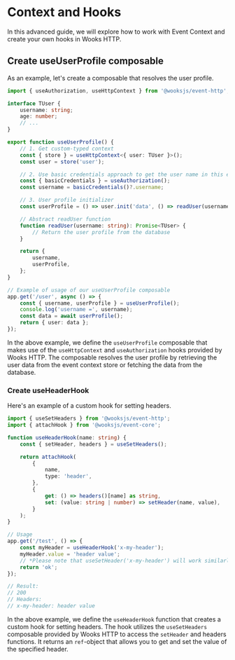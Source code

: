 # Context and Hooks

In this advanced guide, we will explore how to work with Event Context and create your own hooks in Wooks HTTP.

## Create useUserProfile composable

As an example, let's create a composable that resolves the user profile.

```ts
import { useAuthorization, useHttpContext } from '@wooksjs/event-http';

interface TUser {
    username: string;
    age: number;
    // ...
}

export function useUserProfile() {
    // 1. Get custom-typed context
    const { store } = useHttpContext<{ user: TUser }>();
    const user = store('user');

    // 2. Use basic credentials approach to get the user name in this example
    const { basicCredentials } = useAuthorization();
    const username = basicCredentials()?.username;

    // 3. User profile initializer
    const userProfile = () => user.init('data', () => readUser(username))

    // Abstract readUser function
    function readUser(username: string): Promise<TUser> {
        // Return the user profile from the database
    }

    return {
        username,
        userProfile,
    };
}

// Example of usage of our useUserProfile composable
app.get('/user', async () => {
    const { username, userProfile } = useUserProfile();
    console.log('username =', username);
    const data = await userProfile();
    return { user: data };
});
```

In the above example, we define the `useUserProfile` composable that makes use of the `useHttpContext` and `useAuthorization` hooks provided by Wooks HTTP.
The composable resolves the user profile by retrieving the user data from the event context store or fetching the data from the database.

### Create useHeaderHook

Here's an example of a custom hook for setting headers.

```ts
import { useSetHeaders } from '@wooksjs/event-http';
import { attachHook } from '@wooksjs/event-core';

function useHeaderHook(name: string) {
    const { setHeader, headers } = useSetHeaders();

    return attachHook(
        {
            name,
            type: 'header',
        },
        {
            get: () => headers()[name] as string,
            set: (value: string | number) => setHeader(name, value),
        }
    );
}

// Usage
app.get('/test', () => {
    const myHeader = useHeaderHook('x-my-header');
    myHeader.value = 'header value';
    // *Please note that useSetHeader('x-my-header') will work similarly*
    return 'ok';
});

// Result:
// 200
// Headers:
// x-my-header: header value
```

In the above example, we define the `useHeaderHook` function that creates a custom hook for setting headers.
The hook utilizes the `useSetHeaders` composable provided by Wooks HTTP to access the `setHeader` and headers functions.
It returns an `ref`-object that allows you to get and set the value of the specified header.

